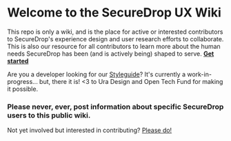 # Welcome to the SecureDrop UX Wiki 

This repo is only a wiki, and is the place for active or interested contributors to SecureDrop's experience design and user research efforts to collaborate. This is also our resource for all contributors to learn more about the human needs SecureDrop has been (and is actively being) shaped to serve. [**Get started**](https://github.com/freedomofpress/securedrop-ux/wiki)

Are you a developer looking for our [Styleguide](https://uracreative.github.io/securedrop-styleguide/)? It's currently a work-in-progress... but, there it is! <3 to Ura Design and Open Tech Fund for making it possible.

### Please never, ever, post information about specific SecureDrop users to this public wiki.
  
Not yet involved but interested in contributing? [Please do!](https://github.com/freedomofpress/securedrop-ux/wiki/Volunteer-Survey)
